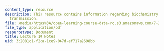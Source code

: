 ```yaml
---
content_type: resource
description: This resource contains information regarding biochemistry of synaptic
  transmission.
file: /media/https%3A/open-learning-course-data-rc.s3.amazonaws.com/7-29j-cellular-neurobiology-spring-2012/3b2081c1f2ca1ce9067def717a2698bb_MIT7_29JS12_lecture10.pdf
file_type: application/pdf
resourcetype: Document
title: Lecture 10 Notes
uid: 3b2081c1-f2ca-1ce9-067d-ef717a2698bb
---
```

